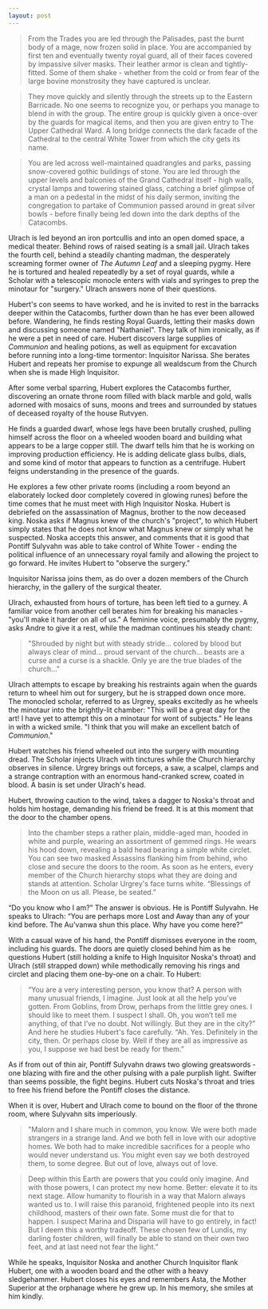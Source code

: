 ```yaml
---
layout: post
---
```

>From the Trades you are led through the Palisades, past the burnt body of a mage, now frozen solid in place. You are accompanied by first ten and eventually twenty royal guard, all of their faces covered by impassive silver masks. Their leather armor is clean and tightly-fitted. Some of them shake - whether from the cold or from fear of the large bovine monstrosity they have captured is unclear.

>They move quickly and silently through the streets up to the Eastern Barricade. No one seems to recognize you, or perhaps you manage to blend in with the group. The entire group is quickly given a once-over by the guards for magical items, and then you are given entry to The Upper Cathedral Ward. A long bridge connects the dark facade of the Cathedral to the central White Tower from which the city gets its name. 

>You are led across well-maintained quadrangles and parks, passing snow-covered gothic buildings of stone. You are led through the upper levels and balconies of the Grand Cathedral itself - high walls, crystal lamps and towering stained glass, catching a brief glimpse of a man on a pedestal in the midst of his daily sermon, inviting the congregation to partake of Communion passed around in great silver bowls - before finally being led down into the dark depths of the Catacombs. 

Ulrach is led beyond an iron portcullis and into an open domed space, a medical theater. Behind rows of raised seating is a small jail. Ulrach takes the fourth cell, behind a steadily chanting madman, the desperately screaming former owner of *The Autumn Leaf* and a sleeping pygmy. Here he is tortured and healed repeatedly by a set of royal guards, while a Scholar with a telescopic monocle enters with vials and syringes to prep the minotaur for "surgery." Ulrach answers none of their questions. 

Hubert's con seems to have worked, and he is invited to rest in the barracks deeper within the Catacombs, further down than he has ever been allowed before. Wandering, he finds resting Royal Guards, letting their masks down and discussing someone named "Nathaniel". They talk of him ironically, as if he were a pet in need of care. Hubert discovers large supplies of *Communion* and healing potions, as well as equipment for excavation before running into a long-time tormentor: Inquisitor Narissa. She berates Hubert and repeats her promise to expunge all wealdscum from the Church when she is made High Inquisitor. 

After some verbal sparring, Hubert explores the Catacombs further, discovering an ornate throne room filled with black marble and gold, walls adorned with mosaics of suns, moons and trees and surrounded by statues of deceased royalty of the house Rutvyen. 

He finds a guarded dwarf, whose legs have been brutally crushed, pulling himself across the floor on a wheeled wooden board and building what appears to be a large copper still. The dwarf tells him that he is working on improving production efficiency. He is adding delicate glass bulbs, dials, and some kind of motor that appears to function as a centrifuge. Hubert feigns understanding in the presence of the guards. 

He explores a few other private rooms (including a room beyond an elaborately locked door completely covered in glowing runes) before the time comes that he must meet with High Inquisitor Noska. Hubert is debriefed on the assassination of Magnus, brother to the now deceased king. Noska asks if Magnus knew of the church's "project", to which Hubert simply states that he does not know what Magnus knew or simply what he suspected. Noska accepts this answer, and comments that it is good that Pontiff Sulyvahn was able to take control of White Tower - ending the political influence of an unnecessary royal family and allowing the project to go forward. He invites Hubert to "observe the surgery." 

Inquisitor Narissa joins them, as do over a dozen members of the Church hierarchy, in the gallery of the surgical theater. 

Ulrach, exhausted from hours of torture, has been left tied to a gurney. A familiar voice from another cell berates him for breaking his manacles - "you'll make it harder on all of us." A feminine voice, presumably the pygmy, asks Andre to give it a rest, while the madman continues his steady chant: 

>"Shrouded by night but with steady stride... colored by blood but always clear of mind... proud servant of the church... beasts are a curse and a curse is a shackle. Only ye are the true blades of the church..."

Ulrach attempts to escape by breaking his restraints again when the guards return to wheel him out for surgery, but he is strapped down once more. The monocled scholar, referred to as Urgrey, speaks excitedly as he wheels the minotaur into the brightly-lit chamber: "This will be a great day for the art! I have yet to attempt this on a minotaur for wont of subjects." He leans in with a wicked smile. "I think that you will make an excellent batch of *Communion*." 

Hubert watches his friend wheeled out into the surgery with mounting dread. The Scholar injects Ulrach with tinctures while the Church hierarchy observes in silence. Urgrey brings out forceps, a saw, a scalpel, clamps and a strange contraption with an enormous hand-cranked screw, coated in blood. A basin is set under Ulrach's head. 

Hubert, throwing caution to the wind, takes a dagger to Noska's throat and holds him hostage, demanding his friend be freed. It is at this moment that the door to the chamber opens. 

>Into the chamber steps a rather plain, middle-aged man, hooded in white and purple, wearing an assortment of gemmed rings. He wears his hood down, revealing a bald head bearing a simple white circlet. You can see two masked Assassins flanking him from behind, who close and secure the doors to the room. As soon as he enters, every member of the Church hierarchy stops what they are doing and stands at attention. Scholar Urgrey's face turns white. “Blessings of the Moon on us all. Please, be seated.” 

“Do you know who I am?” The answer is obvious. He is Pontiff Sulyvahn. He speaks to Ulrach: “You are perhaps more Lost and Away than any of your kind before. The Au’vanwa shun this place. Why have you come here?”

With a casual wave of his hand, the Pontiff dismisses everyone in the room, including his guards. The doors are quietly closed behind him as he questions Hubert (still holding a knife to High Inquisitor Noska's throat) and Ulrach (still strapped down) while methodically removing his rings and circlet and placing them one-by-one on a chair. To Hubert:

>“You are a very interesting person, you know that? A person with many unusual friends, I imagine. Just look at all the help you’ve gotten. From Goblins, from Drow, perhaps from the little grey ones. I should like to meet them. I suspect I shall. Oh, you won’t tell me anything, of that I’ve no doubt. Not willingly. But they are in the city?” And here he studies Hubert's face carefully. “Ah. Yes. Definitely in the city, then. Or perhaps close by. Well if they are all as impressive as you, I suppose we had best be ready for them.” 

As if from out of thin air, Pontiff Sulyvahn draws two glowing greatswords - one blazing with fire and the other pulsing with a pale purplish light. Swifter than seems possible, the fight begins. Hubert cuts Noska's throat and tries to free his friend before the Pontiff closes the distance. 

When it is over, Hubert and Ulrach come to bound on the floor of the throne room, where Sulyvahn sits imperiously. 

>"Malorn and I share much in common, you know. We were both made strangers in a strange land. And we both fell in love with our adoptive homes. We both had to make incredible sacrifices for a people who would never understand us. You might even say we both destroyed them, to some degree. But out of love, always out of love. 

>Deep within this Earth are powers that you could only imagine. And with those powers, I can protect my new home. Better: elevate it to its next stage. Allow humanity to flourish in a way that Malorn always wanted us to. I will raise this paranoid, frightened people into its next childhood, masters of their own fate. Some must die for that to happen. I suspect Marina and Disparia will have to go entirely, in fact! But I deem this a worthy tradeoff. These chosen few of Lundis, my darling foster children, will finally be able to stand on their own two feet, and at last need not fear the light.”

While he speaks, Inquisitor Noska and another Church Inquisitor flank Hubert, one with a wooden board and the other with a heavy sledgehammer. Hubert closes his eyes and remembers Asta, the Mother Superior at the orphanage where he grew up. In his memory, she smiles at him kindly. 